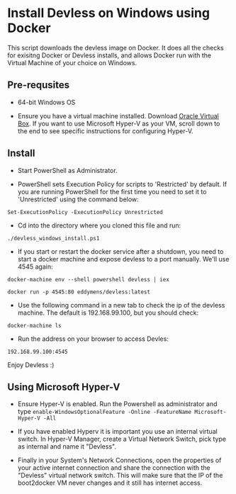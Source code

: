 # Install Devless on Windows using Docker

This script downloads the devless image on Docker. It does all the checks for exisitng Docker or Devless installs, and
allows Docker run with the Virtual Machine of your choice on Windows. 

## Pre-requsites

* 64-bit Windows OS

* Ensure you have a virtual machine installed. Download [Oracle Virtual Box](https://www.virtualbox.org/wiki/Downloads). If you want to use Microsoft Hyper-V as your VM, scroll down to the end to see specific instructions for configuring Hyper-V.  

## Install

* Start PowerShell as Administrator.

* PowerShell sets Execution Policy for scripts to 'Restricted' by default. If you are running PowerShell for the first time you need to set it to 'Unrestricted' using the command below:

`Set-ExecutionPolicy -ExecutionPolicy Unrestricted`

* Cd into the directory where you cloned this file and run:

`./devless_windows_install.ps1`

* If you start or restart the docker service after a shutdown, you need to start a docker machine and expose devless to a port manually. We'll use 4545 again:

`docker-machine env --shell powershell devless | iex`

`docker run -p 4545:80 eddymens/devless:latest`

* Use the following command in a new tab to check the ip of the devless machine. The default is 192.168.99.100, but you should check:

`docker-machine ls`

* Run the address on your browser to access Devles:

`192.168.99.100:4545`

Enjoy Devless :)

## Using Microsoft Hyper-V

* Ensure Hyper-V is enabled. Run the Powershell as administrator and type `enable-WindowsOptionalFeature -Online -FeatureName Microsoft-Hyper-V -All`

* If you have enabled Hyperv it is important you use an internal virtual switch. In Hyper-V Manager, create a Virtual Network Switch, pick type as internal and name it "Devless".

* Finally in your System's Network Connections, open the properties of your active internet connection and share the connection with the "Devless" virtual network switch. This will make sure that the IP of the boot2docker VM never changes and it still has internet access.